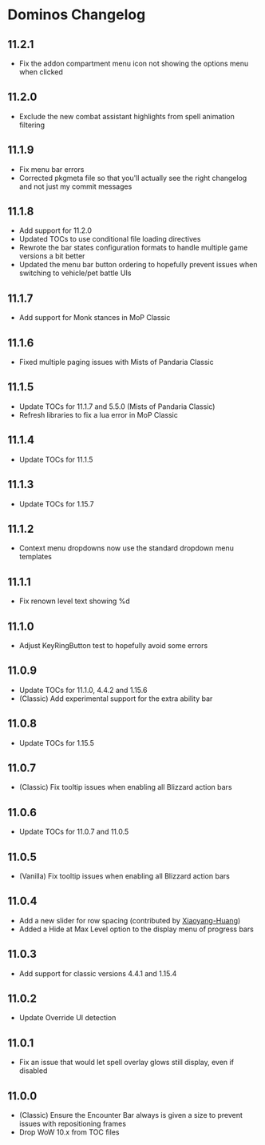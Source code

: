 # Dominos Changelog

## 11.2.1

* Fix the addon compartment menu icon not showing the options menu when clicked

## 11.2.0

* Exclude the new combat assistant highlights from spell animation filtering

## 11.1.9

* Fix menu bar errors
* Corrected pkgmeta file so that you'll actually see the right changelog and not just my commit messages

## 11.1.8

* Add support for 11.2.0
* Updated TOCs to use conditional file loading directives
* Rewrote the bar states configuration formats to handle multiple game versions a bit better
* Updated the menu bar button ordering to hopefully prevent issues when switching to vehicle/pet battle UIs

## 11.1.7

* Add support for Monk stances in MoP Classic

## 11.1.6

* Fixed multiple paging issues with Mists of Pandaria Classic

## 11.1.5

* Update TOCs for 11.1.7 and 5.5.0 (Mists of Pandaria Classic)
* Refresh libraries to fix a lua error in MoP Classic

## 11.1.4

* Update TOCs for 11.1.5

## 11.1.3

* Update TOCs for 1.15.7

## 11.1.2

* Context menu dropdowns now use the standard dropdown menu templates

## 11.1.1

* Fix renown level text showing %d

## 11.1.0

* Adjust KeyRingButton test to hopefully avoid some errors

## 11.0.9

* Update TOCs for 11.1.0, 4.4.2 and 1.15.6
* (Classic) Add experimental support for the extra ability bar

## 11.0.8

* Update TOCs for 1.15.5

## 11.0.7

* (Classic) Fix tooltip issues when enabling all Blizzard action bars

## 11.0.6

* Update TOCs for 11.0.7 and 11.0.5

## 11.0.5

* (Vanilla) Fix tooltip issues when enabling all Blizzard action bars

## 11.0.4

* Add a new slider for row spacing (contributed by [Xiaoyang-Huang](https://github.com/Xiaoyang-Huang))
* Added a Hide at Max Level option to the display menu of progress bars

## 11.0.3

* Add support for classic versions 4.4.1 and 1.15.4

## 11.0.2

* Update Override UI detection

## 11.0.1

* Fix an issue that would let spell overlay glows still display, even if disabled

## 11.0.0

* (Classic) Ensure the Encounter Bar always is given a size to prevent issues
  with repositioning frames
* Drop WoW 10.x from TOC files
